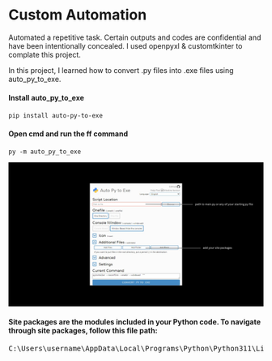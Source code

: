 

<h1>Custom Automation</h1>
<p>Automated a repetitive task. Certain outputs and codes are confidential and  have been intentionally concealed. I used openpyxl & customtkinter to complate this project. </p>
<p>In this project, I learned how to convert .py files into .exe files using auto_py_to_exe.</i></p>

<h4>Install auto_py_to_exe</h4>

```
pip install auto-py-to-exe
```
<h4>Open cmd and run the ff command</h4>

```
py -m auto_py_to_exe
```
<img src="img/1.jpg">

<h4>Site packages are the modules included in your Python code. To navigate through site packages, follow this file path:</h4>
<pre>
C:\Users\username\AppData\Local\Programs\Python\Python311\Lib
</pre>



